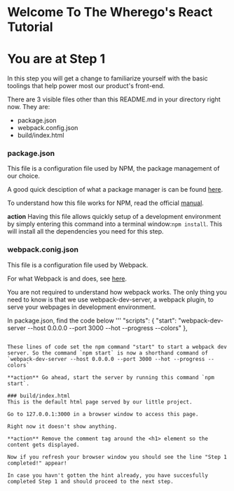 # Welcome To The Wherego's React Tutorial

# You are at Step 1 

In this step you will get a change to familiarize yourself with the basic toolings that help power most our product's front-end.

There are 3 visible files other than this README.md in your directory right now.
They are:
* package.json
* webpack.config.json
* build/index.html

### package.json
This file is a configuration file used by NPM, the package management of our choice.

A good quick desciption of what a package manager is can be found [here](https://en.wikipedia.org/wiki/Package_manager).

To understand how this file works for NPM, read the official [manual](https://docs.npmjs.com/getting-started/using-a-package.json).

**action** Having this file allows quickly setup of a development environment by simply entering this command into a terminal window:`npm install`. This will install all the dependencies you need for this step.

### webpack.conig.json
This file is a configuration file used by Webpack.

For what Webpack is and does, see [here](https://webpack.js.org/).

You are not required to understand how webpack works. The only thing you need to know is that we use webpack-dev-server, a webpack plugin, to serve your webpages in development environment.

In package.json, find the code below '''
  "scripts": {
    "start": "webpack-dev-server --host 0.0.0.0 --port 3000 --hot --progress --colors"
  },
```

These lines of code set the npm command "start" to start a webpack dev server. So the command `npm start` is now a shorthand command of `webpack-dev-server --host 0.0.0.0 --port 3000 --hot --progress --colors`

**action** Go ahead, start the server by running this command `npm start`.

### build/index.html
This is the default html page served by our little project.

Go to 127.0.0.1:3000 in a browser window to access this page.

Right now it doesn't show anything.

**action** Remove the comment tag around the <h1> element so the content gets displayed.

Now if you refresh your browser window you should see the line "Step 1 completed!" appear!

In case you havn't gotten the hint already, you have succesfully completed Step 1 and should proceed to the next step.
